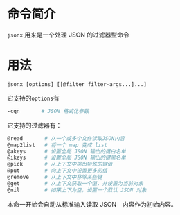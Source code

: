 # 命令简介

`jsonx` 用来是一个处理 JSON 的过滤器型命令
    

# 用法

```
jsonx [options] [[@filter filter-args...]...]
```

它支持的`options`有

```bash
-cqn       # JSON 格式化参数
```

它支持的过滤器有：

```bash
@read       # 从一个或多个文件读取JSON内容
@map2list   # 将一个 map 变成 list
@akeys      # 设置全局 JSON 输出的键白名单
@ikeys      # 设置全局 JSON 输出的键黑名单
@pick       # 从上下文中挑出特殊的键值
@put        # 向上下文中设置更多的值
@remove     # 从上下文中移除某些键
@get        # 从上下文获取一个值，并设置为当前对象
@nil        # 如果上下为空，设置一个默认 JSON 对象
```

本命一开始会自动从标准输入读取 JSON　内容作为初始内容。